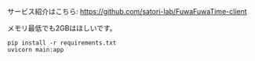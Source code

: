 サービス紹介はこちら: https://github.com/satori-lab/FuwaFuwaTime-client

メモリ最低でも2GBはほしいです。

```
pip install -r requirements.txt
uvicorn main:app 
```
